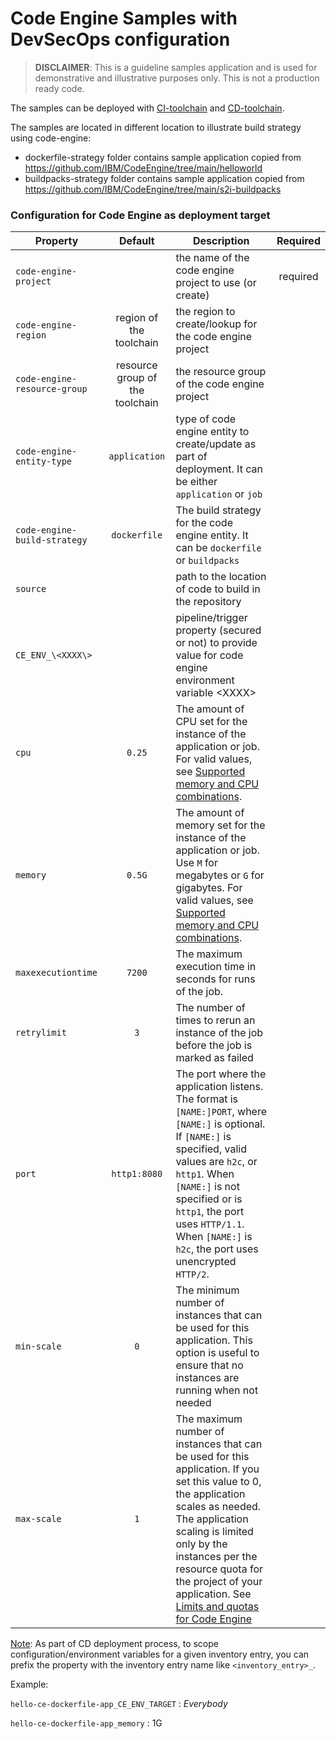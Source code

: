 # Code Engine Samples with DevSecOps configuration
> **DISCLAIMER**: This is a guideline samples application and is used for demonstrative and illustrative purposes only. This is not a production ready code.

The samples can be deployed with [CI-toolchain](https://cloud.ibm.com/devops/setup/deploy?repository=https%3A%2F%2Fus-south.git.cloud.ibm.com%2Fopen-toolchain%2Fcompliance-ci-toolchain&env_id=ibm:yp:us-south) and [CD-toolchain](https://cloud.ibm.com/devops/setup/deploy?repository=https%3A%2F%2Fus-south.git.cloud.ibm.com%2Fopen-toolchain%2Fcompliance-cd-toolchain&env_id=ibm:yp:us-south).

The samples are located in different location to illustrate build strategy using code-engine:
- dockerfile-strategy folder contains sample application copied from https://github.com/IBM/CodeEngine/tree/main/helloworld
- buildpacks-strategy folder contains sample application copied from https://github.com/IBM/CodeEngine/tree/main/s2i-buildpacks

### Configuration for Code Engine as deployment target
| Property | Default | Description | Required |
| -------- | :-----: | ----------- | :------: |
| `code-engine-project` |  | the name of the code engine project to use (or create)  | required |
| `code-engine-region` | region of the toolchain | the region to create/lookup for the code engine project | |
| `code-engine-resource-group` | resource group of the toolchain | the resource group of the code engine project | |
| `code-engine-entity-type` | `application` | type of code engine entity to create/update as part of deployment. It can be either `application` or `job` | |
| `code-engine-build-strategy` | `dockerfile` | The build strategy for the code engine entity. It can be `dockerfile` or `buildpacks` |
| `source` | | path to the location of code to build in the repository | |
| `CE_ENV_\<XXXX\>` |  | pipeline/trigger property (secured or not) to provide value for code engine environment variable \<XXXX\> | |
| `cpu` | `0.25` | The amount of CPU set for the instance of the application or job. For valid values, see [Supported memory and CPU combinations](https://cloud.ibm.com/docs/codeengine?topic=codeengine-mem-cpu-combo). | |
| `memory` | `0.5G` | The amount of memory set for the instance of the application or job. Use `M` for megabytes or `G` for gigabytes. For valid values, see [Supported memory and CPU combinations](https://cloud.ibm.com/docs/codeengine?topic=codeengine-mem-cpu-combo). | |
| `maxexecutiontime` | `7200` | The maximum execution time in seconds for runs of the job. | |
| `retrylimit` | `3` | The number of times to rerun an instance of the job before the job is marked as failed | |
| `port` | `http1:8080` | The port where the application listens. The format is `[NAME:]PORT`, where `[NAME:]` is optional. If `[NAME:]` is specified, valid values are `h2c`, or `http1`. When `[NAME:]` is not specified or is `http1`, the port uses `HTTP/1.1`. When `[NAME:]` is `h2c`, the port uses unencrypted `HTTP/2`. | |
| `min-scale` | `0` | The minimum number of instances that can be used for this application. This option is useful to ensure that no instances are running when not needed | |
| `max-scale` | `1` | The maximum number of instances that can be used for this application. If you set this value to 0, the application scales as needed. The application scaling is limited only by the instances per the resource quota for the project of your application. See [Limits and quotas for Code Engine](https://cloud.ibm.com/docs/codeengine?topic=codeengine-limits) | |


<u>Note</u>: As part of CD deployment process, to scope configuration/environment variables for a given inventory entry, you can prefix the property with the inventory entry name like `<inventory_entry>_`.

Example:

`hello-ce-dockerfile-app_CE_ENV_TARGET` : _Everybody_

`hello-ce-dockerfile-app_memory` : 1G

